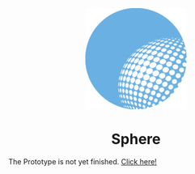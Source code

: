 <p align="center">
    <img src="Sphere.png" width="200"/>
    <h1 align="center"><b>Sphere</b></h1>
</p>

The Prototype is not yet finished. [Click here!](https://github.com/NullifyDev/Sphere/tree/prototype)
